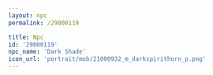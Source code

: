 ```yaml
---
layout: npc
permalink: /29000119

title: Npc
id: '29000119'
npc_name: 'Dark Shade'
icon_url: 'portrait/mob/21000932_m_darkspirithorn_p.png'
---
```


